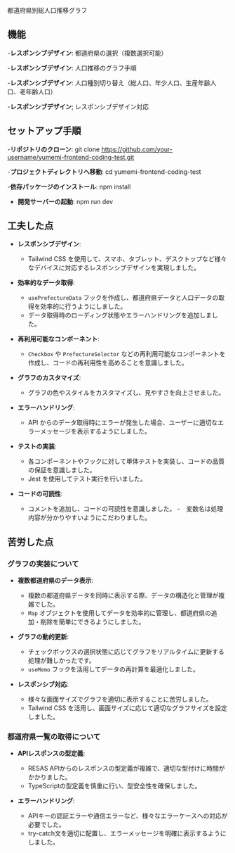 都道府県別総人口推移グラフ

## 機能

-**レスポンシブデザイン**:
都道府県の選択（複数選択可能）

-**レスポンシブデザイン**:
人口推移のグラフ手順

-**レスポンシブデザイン**:
人口種別切り替え（総人口、年少人口、生産年齢人口、老年齢人口）

-**レスポンシブデザイン**;
レスポンシブデザイン対応

## セットアップ手順

-**リポジトリのクローン**:
git clone https://github.com/your-username/yumemi-frontend-coding-test.git

-**プロジェクトディレクトリへ移動**:
cd yumemi-frontend-coding-test

-**依存パッケージのインストール**:
npm install

- **開発サーバーの起動**:
npm run dev

## 工夫した点

- **レスポンシブデザイン**:
  - Tailwind CSS を使用して、スマホ、タブレット、デスクトップなど様々なデバイスに対応するレスポンシブデザインを実現しました。

- **効率的なデータ取得**:
  - `usePrefectureData` フックを作成し、都道府県データと人口データの取得を効率的に行うようにしました。
  - データ取得時のローディング状態やエラーハンドリングを追加しました。

- **再利用可能なコンポーネント**:
  - `Checkbox` や `PrefectureSelector` などの再利用可能なコンポーネントを作成し、コードの再利用性を高めることを意識しました。

- **グラフのカスタマイズ**:
  - グラフの色やスタイルをカスタマイズし、見やすさを向上させました。

- **エラーハンドリング**:
  - API からのデータ取得時にエラーが発生した場合、ユーザーに適切なエラーメッセージを表示するようにしました。

- **テストの実装**:
  - 各コンポーネントやフックに対して単体テストを実装し、コードの品質の保証を意識しました。
  - Jest を使用してテスト実行を行いました。

- **コードの可読性**:
  - コメントを追加し、コードの可読性を意識しました。
  -　変数名は処理内容が分かりやすいようにこだわりました。

## 苦労した点

### グラフの実装について
- **複数都道府県のデータ表示**:
  - 複数の都道府県データを同時に表示する際、データの構造化と管理が複雑でした。
  - `Map` オブジェクトを使用してデータを効率的に管理し、都道府県の追加・削除を簡単にできるようにしました。

- **グラフの動的更新**:
  - チェックボックスの選択状態に応じてグラフをリアルタイムに更新する処理が難しかったです。
  - `useMemo` フックを活用してデータの再計算を最適化しました。

- **レスポンシブ対応**:
  - 様々な画面サイズでグラフを適切に表示することに苦労しました。
  - Tailwind CSS を活用し、画面サイズに応じて適切なグラフサイズを設定しました。

### 都道府県一覧の取得について
- **APIレスポンスの型定義**:
  - RESAS APIからのレスポンスの型定義が複雑で、適切な型付けに時間がかかりました。
  - TypeScriptの型定義を慎重に行い、型安全性を確保しました。

- **エラーハンドリング**:
  - APIキーの認証エラーや通信エラーなど、様々なエラーケースへの対応が必要でした。
  - try-catch文を適切に配置し、エラーメッセージを明確に表示するようにしました。


